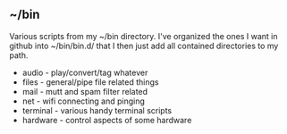 ~/bin
-----

Various scripts from my ~/bin directory. I've organized the ones I want in
github into ~/bin/bin.d/ that I then just add all contained directories to my
path.

- audio - play/convert/tag whatever
- files - general/pipe file related things
- mail  - mutt and spam filter related
- net   - wifi connecting and pinging
- terminal - various handy terminal scripts
- hardware - control aspects of some hardware
